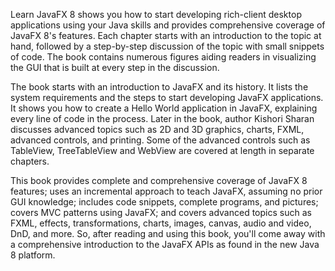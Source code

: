 Learn JavaFX 8 shows you how to start developing rich-client desktop applications using your Java skills 
and provides comprehensive coverage of JavaFX 8's features. Each chapter starts with an introduction to 
the topic at hand, followed by a step-by-step discussion of the topic with small snippets of code. The book 
contains numerous figures aiding readers in visualizing the GUI that is built at every step in the discussion.

The book starts with an introduction to JavaFX and its history. It lists the system requirements and the steps 
to start developing JavaFX applications. It shows you how to create a Hello World application in JavaFX, explaining 
every line of code in the process. Later in the book, author Kishori Sharan discusses advanced topics such as 2D 
and 3D graphics, charts, FXML, advanced controls, and printing. Some of the advanced controls such as TableView, 
TreeTableView and WebView are covered at length in separate chapters.

This book provides complete and comprehensive coverage of JavaFX 8 features; uses an incremental approach to teach 
JavaFX, assuming no prior GUI knowledge; includes code snippets, complete programs, and pictures; covers MVC patterns 
using JavaFX; and covers advanced topics such as FXML, effects, transformations, charts, images, canvas, audio and 
video, DnD, and more. So, after reading and using this book, you'll come away with a comprehensive introduction to the 
JavaFX APIs as found in the new Java 8 platform.
